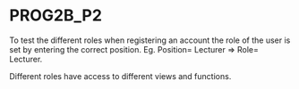 # PROG2B_P2

To test the different roles when registering an account the role of the user is set by entering the correct position. Eg. Position= Lecturer => Role= Lecturer.

Different roles have access to different views and functions. 

